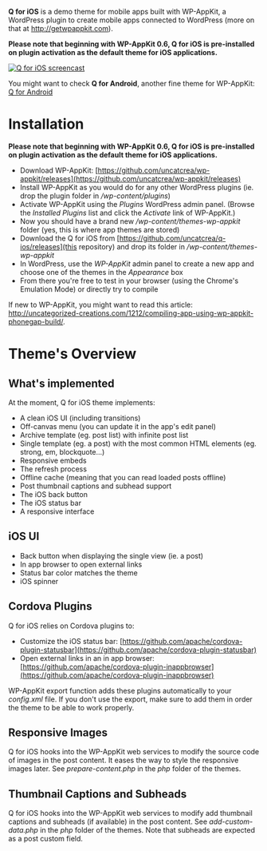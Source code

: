 <!--
Theme Name: Q for iOS
Description: A clean and simple iOS app news theme featuring: back button, content refresh, custom post types, embeds, infinite list, network detection, off-canvas menu, offline content, pages, posts, responsive, touch, transitions
Version: 1.0.7
Theme URI: https://github.com/uncatcrea/q-ios/
Author: Uncategorized Creations			
Author URI: http://uncategorized-creations.com	
WP-AppKit Version Required: >= 0.6
License: GPL-2.0+
License URI: http://www.gnu.org/licenses/gpl-2.0.txt
Copyright: 2016 Uncategorized Creations	
-->

**Q for iOS** is a demo theme for mobile apps built with WP-AppKit, a WordPress plugin to create mobile apps connected to WordPress (more on that at http://getwpappkit.com).

**Please note that beginning with WP-AppKit 0.6, Q for iOS is pre-installed on plugin activation as the default theme for iOS applications.**

[![Q for iOS screencast](https://cloud.githubusercontent.com/assets/6179747/16109069/3ce3516c-33a7-11e6-8b90-507d661a3ffc.png)](https://www.youtube.com/watch?v=jkjtkH6wDys)

You might want to check **Q for Android**, another fine theme for WP-AppKit: [Q for Android](https://github.com/uncatcrea/q-android)

# Installation

**Please note that beginning with WP-AppKit 0.6, Q for iOS is pre-installed on plugin activation as the default theme for iOS applications.**

* Download WP-AppKit: [https://github.com/uncatcrea/wp-appkit/releases](https://github.com/uncatcrea/wp-appkit/releases)
* Install WP-AppKit as you would do for any other WordPress plugins (ie. drop the plugin folder in */wp-content/plugins*)
* Activate WP-AppKit using the _Plugins_ WordPress admin panel. (Browse the *Installed Plugins* list and click the *Activate* link of WP-AppKit.)
* Now you should have a brand new */wp-content/themes-wp-appkit* folder (yes, this is where app themes are stored)
* Download the Q for iOS from [https://github.com/uncatcrea/q-ios/releases](this repository) and drop its folder in */wp-content/themes-wp-appkit*
* In WordPress, use the *WP-AppKit* admin panel to create a new app and choose one of the themes in the *Appearance* box
* From there you're free to test in your browser (using the Chrome's Emulation Mode) or directly try to compile

If new to WP-AppKit, you might want to read this article: http://uncategorized-creations.com/1212/compiling-app-using-wp-appkit-phonegap-build/.

# Theme's Overview

## What's implemented
At the moment, Q for iOS theme implements:
* A clean iOS UI (including transitions)
* Off-canvas menu (you can update it in the app's edit panel)
* Archive template (eg. post list) with infinite post list
* Single template (eg. a post) with the most common HTML elements (eg. strong, em, blockquote...)
* Responsive embeds
* The refresh process
* Offline cache (meaning that you can read loaded posts offline)
* Post thumbnail captions and subhead support
* The iOS back button
* The iOS status bar 
* A responsive interface

## iOS UI
* Back button when displaying the single view (ie. a post)
* In app browser to open external links
* Status bar color matches the theme
* iOS spinner

## Cordova Plugins
Q for iOS relies on Cordova plugins to:
* Customize the iOS status bar: [https://github.com/apache/cordova-plugin-statusbar](https://github.com/apache/cordova-plugin-statusbar)
* Open external links in an in app browser: [https://github.com/apache/cordova-plugin-inappbrowser](https://github.com/apache/cordova-plugin-inappbrowser)

WP-AppKit export function adds these plugins automatically to your *config.xml* file. If you don't use the export, make sure to add them in order the theme to be able to work properly.

## Responsive Images
Q for iOS hooks into the WP-AppKit web services to modify the source code of images in the post content. It eases the way to style the responsive images later. See *prepare-content.php* in the *php* folder of the themes.

## Thumbnail Captions and Subheads
Q for iOS hooks into the WP-AppKit web services to modify add thumbnail captions and subheads (if available) in the post content. See *add-custom-data.php* in the *php* folder of the themes. Note that subheads are expected as a post custom field.

